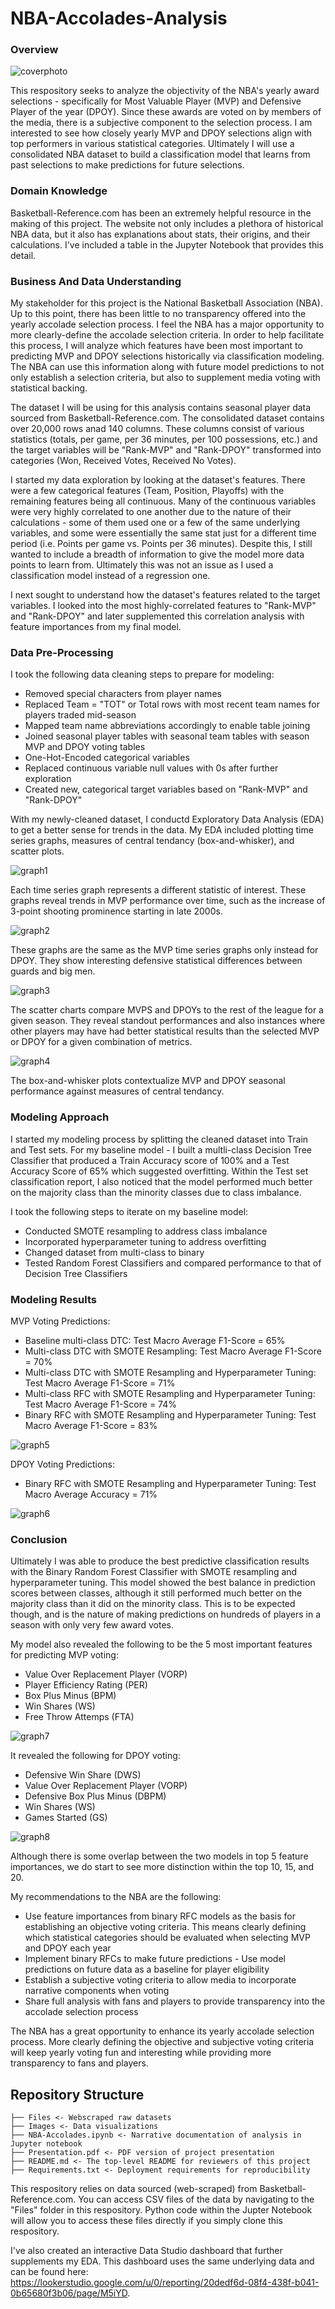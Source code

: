 # NBA-Accolades-Analysis


### Overview

![coverphoto](./Images/MJ-MVP.png)


This respository seeks to analyze the objectivity of the NBA's yearly award selections - specifically for Most Valuable Player (MVP) and Defensive Player of the year (DPOY). Since these awards are voted on by members of the media, there is a subjective component to the selection process. I am interested to see how closely yearly MVP and DPOY selections align with top performers in various statistical categories. Ultimately I will use a consolidated NBA dataset to build a classification model that learns from past selections to make predictions for future selections.


### Domain Knowledge

Basketball-Reference.com has been an extremely helpful resource in the making of this project. The website not only includes a plethora of historical NBA data, but it also has explanations about stats, their origins, and their calculations. I've included a table in the Jupyter Notebook that provides this detail.

### Business And Data Understanding

My stakeholder for this project is the National Basketball Association (NBA). Up to this point, there has been little to no transparency offered into the yearly accolade selection process. I feel the NBA has a major opportunity to more clearly-define the accolade selection criteria. In order to help facilitate this process, I will analyze which features have been most important to predicting MVP and DPOY selections historically via classification modeling. The NBA can use this information along with future model predictions to not only establish a selection criteria, but also to supplement media voting with statistical backing.

The dataset I will be using for this analysis contains seasonal player data sourced from Basketball-Reference.com. The consolidated dataset contains over 20,000 rows anad 140 columns. These columns consist of various statistics (totals, per game, per 36 minutes, per 100 possessions, etc.) and the target variables will be "Rank-MVP" and "Rank-DPOY" transformed into categories (Won, Received Votes, Received No Votes).

I started my data exploration by looking at the dataset's features. There were a few categorical features (Team, Position, Playoffs) with the remaining features being all continuous. Many of the continuous variables were very highly correlated to one another due to the nature of their calculations - some of them used one or a few of the same underlying variables, and some were essentially the same stat just for a different time period (i.e. Points per game vs. Points per 36 minutes). Despite this, I still wanted to include a breadth of information to give the model more data points to learn from. Ultimately this was not an issue as I used a classification model instead of a regression one.


I next sought to understand how the dataset's features related to the target variables. I looked into the most highly-correlated features to "Rank-MVP" and "Rank-DPOY" and later supplemented this correlation analysis with feature importances from my final model.

### Data Pre-Processing

I took the following data cleaning steps to prepare for modeling:
- Removed special characters from player names
- Replaced Team = "TOT" or Total rows with most recent team names for players traded mid-season
- Mapped team name abbreviations accordingly to enable table joining
- Joined seasonal player tables with seasonal team tables with season MVP and DPOY voting tables
- One-Hot-Encoded categorical variables
- Replaced continuous variable null values with 0s after further exploration
- Created new, categorical target variables based on "Rank-MVP" and "Rank-DPOY"

With my newly-cleaned dataset, I conductd Exploratory Data Analysis (EDA) to get a better sense for trends in the data. My EDA included plotting time series graphs, measures of central tendancy (box-and-whisker), and scatter plots.

![graph1](./Images/MVP_OWS_timeseries.png)

Each time series graph represents a different statistic of interest. These graphs reveal trends in MVP performance over time, such as the increase of 3-point shooting prominence starting in late 2000s.

![graph2](./Images/DPOY_DWS_timeseries.png)

These graphs are the same as the MVP time series graphs only instead for DPOY. They show interesting defensive statistical differences between guards and big men.

![graph3](./Images/MVP_1991_scatter.png)

The scatter charts compare MVPS and DPOYs to the rest of the league for a given season. They reveal standout performances and also instances where other players may have had better statistical results than the selected MVP or DPOY for a given combination of metrics.

![graph4](./Images/MVP_PER_boxandwhisker.png)

The box-and-whisker plots contextualize MVP and DPOY seasonal performance against measures of central tendancy.  



### Modeling Approach

I started my modeling process by splitting the cleaned dataset into Train and Test sets. For my baseline model - I built a multli-class Decision Tree Classifier that produced a Train Accuracy score of 100% and a Test Accuracy Score of 65% which suggested overfitting. Within the Test set classification report, I also noticed that the model performed much better on the majority class than the minority classes due to class imbalance. 

I took the following steps to iterate on my baseline model:
- Conducted SMOTE resampling to address class imbalance
- Incorporated hyperparameter tuning to address overfitting
- Changed dataset from multi-class to binary
- Tested Random Forest Classifiers and compared performance to that of Decision Tree Classifiers


### Modeling Results

MVP Voting Predictions:
* Baseline multi-class DTC: Test Macro Average F1-Score = 65%
* Multi-class DTC with SMOTE Resampling: Test Macro Average F1-Score = 70%
* Multi-class DTC with SMOTE Resampling and Hyperparameter Tuning: Test Macro Average F1-Score = 71%
* Multi-class RFC with SMOTE Resampling and Hyperparameter Tuning: Test Macro Average F1-Score = 74%
* Binary RFC with SMOTE Resampling and Hyperparameter Tuning: Test Macro Average F1-Score = 83%

![graph5](./Images/MVP_RFC_confusionmatrix.png)

DPOY Voting Predictions:
* Binary RFC with SMOTE Resampling and Hyperparameter Tuning: Test Macro Average Accuracy = 71%

![graph6](./Images/DPOY_RFC_confusionmatrix.png)

### Conclusion

Ultimately I was able to produce the best predictive classification results with the Binary Random Forest Classifier with SMOTE resampling and hyperparameter tuning. This model showed the best balance in prediction scores between classes, although it still performed much better on the majority class than it did on the minority class. This is to be expected though, and is the nature of making predictions on hundreds of players in a season with only very few award votes.

My model also revealed the following to be the 5 most important features for predicting MVP voting:
- Value Over Replacement Player (VORP)
- Player Efficiency Rating (PER)
- Box Plus Minus (BPM)
- Win Shares (WS)
- Free Throw Attemps (FTA)

![graph7](./Images/MVP_RFC_featureimportances.png)

It revealed the following for DPOY voting:
- Defensive Win Share (DWS)
- Value Over Replacement Player (VORP)
- Defensive Box Plus Minus (DBPM)
- Win Shares (WS)
- Games Started (GS)

![graph8](./Images/DPOY_RFC_featureimportances.png)

Although there is some overlap between the two models in top 5 feature importances, we do start to see more distinction within the top 10, 15, and 20. 

My recommendations to the NBA are the following:

- Use feature importances from binary RFC models as the basis for establishing an objective voting criteria. This means clearly defining which statistical categories should be evaluated when selecting MVP and DPOY each year
- Implement binary RFCs to make future predictions - Use model predictions on future data as a baseline for player eligibility
- Establish a subjective voting criteria to allow media to incorporate narrative components when voting
- Share full analysis with fans and players to provide transparency into the accolade selection process


The NBA has a great opportunity to enhance its yearly accolade selection process. More clearly defining the objective and subjective voting criteria will keep yearly voting fun and interesting while providing more transparency to fans and players.


## Repository Structure
```
├── Files <- Webscraped raw datasets
├── Images <- Data visualizations
├── NBA-Accolades.ipynb <- Narrative documentation of analysis in Jupyter notebook
├── Presentation.pdf <- PDF version of project presentation
├── README.md <- The top-level README for reviewers of this project
├── Requirements.txt <- Deployment requirements for reproducibility
```
This respository relies on data sourced (web-scraped) from Basketball-Reference.com. You can access CSV files of the data by navigating to the "Files" folder in this respository. Python code within the Jupter Notebook will allow you to access these files directly if you simply clone this respository.

I've also created an interactive Data Studio dashboard that further supplements my EDA. This dashboard uses the same underlying data and can be found here: https://lookerstudio.google.com/u/0/reporting/20dedf6d-08f4-438f-b041-0b65680f3b06/page/M5iYD.